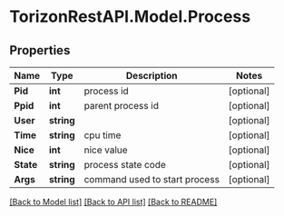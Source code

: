 
# TorizonRestAPI.Model.Process

## Properties

Name | Type | Description | Notes
------------ | ------------- | ------------- | -------------
**Pid** | **int** | process id | [optional] 
**Ppid** | **int** | parent process id | [optional] 
**User** | **string** |  | [optional] 
**Time** | **string** | cpu time | [optional] 
**Nice** | **int** | nice value | [optional] 
**State** | **string** | process state code | [optional] 
**Args** | **string** | command used to start process | [optional] 

[[Back to Model list]](../README.md#documentation-for-models)
[[Back to API list]](../README.md#documentation-for-api-endpoints)
[[Back to README]](../README.md)

